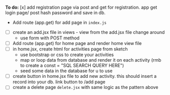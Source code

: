 **To do:**
[x] add registration page via post and get for registration. app get login page/ post hash password and save in db.

- Add route (app.get) for add page in `index.js`
- [ ] create an add.jsx file in views - view from the add.jsx file change around
  - use form with POST method 
- [ ] Add route (app.get) for home page and render home view file
- [ ] in home.jsx, create html for activities page from sketch
  - use bootstrap or css to create your activities
  - map or loop data from database and render it on each activity (rmb to create a const = "SQL SEARCH QUERY HERE")
  - seed some data in the database for u to use
- [ ] create button in home.jsx file to add new activity. this should insert a record into your db. link  button to /add page
- [ ] create a delete page `delete.jsx` with same logic as the pattern above